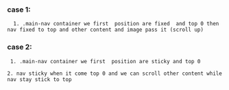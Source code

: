 ### case 1: 
      1. .main-nav container we first  position are fixed  and top 0 then nav fixed to top and other content and image pass it (scroll up)

### case 2:   
     1. .main-nav container we first  position are sticky and top 0 

    2. nav sticky when it come top 0 and we can scroll other content while nav stay stick to top   